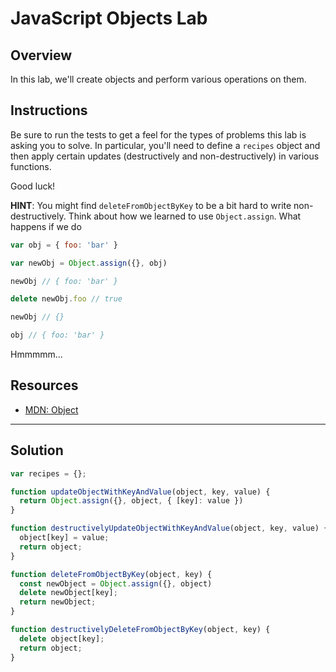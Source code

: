 # JavaScript Objects Lab

## Overview

In this lab, we'll create objects and perform various operations on them. 

## Instructions

Be sure to run the tests to get a feel for the types of problems this lab is
asking you to solve. In particular, you'll need to define a `recipes` object and
then apply certain updates (destructively and non-destructively) in various
functions.

Good luck!

**HINT**: You might find `deleteFromObjectByKey` to be a bit hard to write non-destructively. Think about how we learned to use `Object.assign`. What happens if we do

```js
var obj = { foo: 'bar' }

var newObj = Object.assign({}, obj)

newObj // { foo: 'bar' }

delete newObj.foo // true

newObj // {}

obj // { foo: 'bar' }
```

Hmmmmm...

## Resources

- [MDN: Object](https://developer.mozilla.org/en-US/docs/Web/JavaScript/Reference/Global_Objects/Object)

---

## Solution

```js
var recipes = {};

function updateObjectWithKeyAndValue(object, key, value) {
  return Object.assign({}, object, { [key]: value })
}

function destructivelyUpdateObjectWithKeyAndValue(object, key, value) {
  object[key] = value;
  return object;
}

function deleteFromObjectByKey(object, key) {
  const newObject = Object.assign({}, object)
  delete newObject[key];
  return newObject;
}

function destructivelyDeleteFromObjectByKey(object, key) {
  delete object[key];
  return object;
}
```